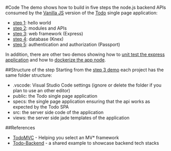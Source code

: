 #Code
The demo shows how to build in five steps the node.js backend APIs consumed by the [Vanilla JS](http://todomvc.com/examples/vanillajs) version of the [Todo](http://todomvc.com) single page application:

- [step 1](step1): hello world
- [step 2](step2): modules and APIs
- [step 3](step3): web framework (Express)
- [step 4](step4): database (Knex)
- [step 5](step5): authentication and authorization (Passport)


In addition, there are other two demos showing how to [unit test the express application](demo) and how to [dockerize the app node](docker).

##Structure of the step
Starting from the [step 3 demo](step3) each project has the same folder structure:

- .vscode: Visual Studio Code settings (ignore or delete the folder if you plan to use an other editor)
- public: the Todo single page application
- specs: the single page application ensuring that the api works as expected by the Todo SPA
- src: the server side code of the application
- views: the server side jade templates of the application

##References

- [TodoMVC](http://todomvc.com) - Helping you select an MV* framework
- [Todo-Backend](http://www.todobackend.com) - a shared example to showcase backend tech stacks